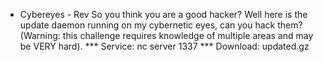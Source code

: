 * Cybereyes - Rev
So you think you are a good hacker? Well here is the update daemon running on my cybernetic eyes, can you hack them? (Warning: this challenge requires knowledge of multiple areas and may be VERY hard). 
*** Service: nc server 1337 
*** Download: updated.gz 